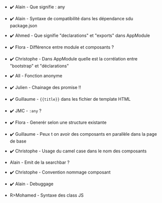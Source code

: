 * ✔️ Alain - Que signifie : any
* ✔️ Alain - Syntaxe de compatibilité dans les dépendance sdu package.json
* ✔️ Ahmed - Que signifie "declarations" et "exports" dans AppModule
* ✔️ Flora - Différence entre module et composants ?
* ✔️ Christophe - Dans AppModule quelle est la corrélation entre "bootstrap" et "déclarations"
* ✔️ All - Fonction anonyme
* ✔️ Julien - Chainage des promise !!
* ✔️ Guillaume - `{{title}}` dans les fichier de template HTML
* ✔️ JMC - `:any` ? 
* ✔️ Flora - Generér selon une structure existante
* ✔️ Guillaume - Peux t on avoir des composants en parallèle dans la page de base
* ✔️ Christophe - Usage du camel case dans le nom des composants
* Alain - Emit de la searchbar ?
* ✔️ Christophe - Convention nommage composant
* ✔️ Alain - Debuggage


* R>Mohamed - Syntaxe des class JS